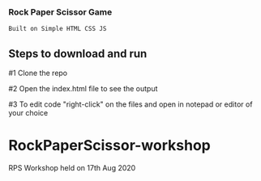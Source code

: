 ### Rock Paper Scissor Game 
    Built on Simple HTML CSS JS

## Steps to download and run

#1 Clone the repo

#2 Open the index.html file to see the output

#3 To edit code "right-click" on the files and open in notepad or editor of your choice

# RockPaperScissor-workshop
 RPS Workshop held on 17th Aug 2020 



